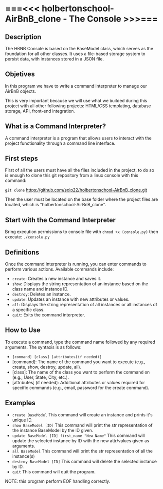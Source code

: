 # ===<<< holbertonschool-AirBnB_clone - The Console >>>===

## Description
The HBNB Console is based on the BaseModel class, which serves as the foundation for all other classes. It uses a file-based storage system to persist data, with instances stored in a JSON file.

## Objetives
In this program we have to write a command interpreter to manage our AirBnB objects.

This is very important because we will use what we builded during this project with all other following projects: HTML/CSS templating, database storage, API, front-end integration.

## What is a Command Interpreter?
A command interpreter is a program that allows users to interact with the project functionality through a command line interface.

## First steps
First of all the users must have all the files included in the project, to do so is enough to clone this git repository from a linux console with this command:

`git clone` https://github.com/solp22/holbertonschool-AirBnB_clone.git

Then the user must be located on the base folder where the project files are located, which is "holbertonschool-AirBnB_clone".

## Start with the Command Interpreter
Bring execution permissions to console file with `chmod +x (console.py)`
then execute: `./console.py`


## Definitions
Once the command interpreter is running, you can enter commands to perform various actions. Available commands include:

- `create`: Creates a new instance and saves it.
- `show`: Displays the string representation of an instance based on the class name and instance ID.
- `destroy`: Deletes an instance.
- `update`: Updates an instance with new attributes or values.
- `all`: Displays the string representation of all instances or all instances of a specific class.
- `quit`: Exits the command interpreter.

## How to Use
To execute a command, type the command name followed by any required arguments. The syntaxis is as follows:

- `[command] [class] [attributes(if needed)]`
- [command]: The name of the command you want to execute (e.g., create, show, destroy, update, all).
- [class]: The name of the class you want to perform the command on (e.g., User, State, City, etc.).
- [attributes] (if needed): Additional attributes or values required for specific commands (e.g., email, password for the create command).

## Examples
- `create BaseModel`
This command will create an instance and prints it's unique ID.
- `show BaseModel [ID]`
This command will print the str representation of the instance BaseModel by the ID given.
- `update BaseModel [ID] first_name "New Name"`
This command will update the selected instance by ID with the new attr/values given as arguments.
- `all BaseModel`
This command will print the str representation of all the instance(s)
- `destroy BaseModel [ID]`
This command will delete the selected instance by ID.
- `quit`
This command will quit the program.

NOTE: this program perform EOF handling correctly.

